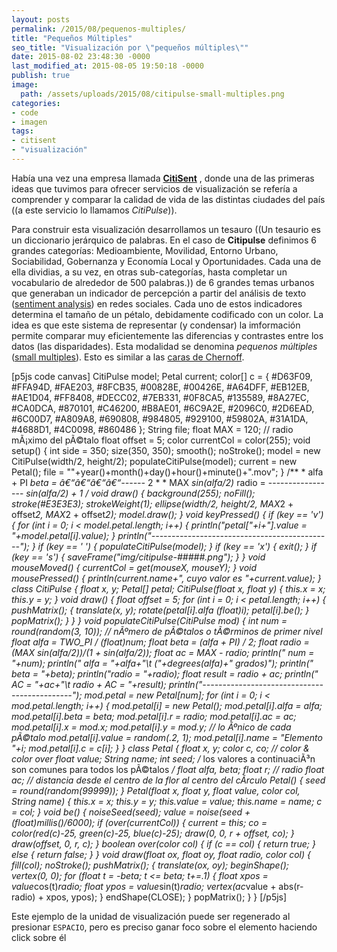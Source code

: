 ```yaml
---
layout: posts
permalink: /2015/08/pequenos-multiples/
title: "Pequeños Múltiples"
seo_title: "Visualización por \"pequeños múltiples\""
date: 2015-08-02 23:48:30 -0000
last_modified_at: 2015-08-05 19:50:18 -0000
publish: true
image:
  path: /assets/uploads/2015/08/citipulse-small-multiples.png
categories:
- code
- imagen
tags:
- citisent
- "visualización"
---
```

Había una vez una empresa llamada **[CitiSent](https://vimeo.com/61097795)** , donde una de las primeras ideas que tuvimos para ofrecer servicios de visualización se refería a comprender y comparar la calidad de vida de las distintas ciudades del país ((a este servicio lo llamamos _CitiPulse_)).

Para construir esta visualización desarrollamos un tesauro ((Un tesaurio es un diccionario jerárquico de palabras. En el caso de **Citipulse** definimos 6 grandes categorías: Medioambiente, Movilidad, Entorno Urbano, Sociabilidad, Gobernanza y Economía Local y Oportunidades. Cada una de ella dividias, a su vez, en otras sub-categorías, hasta completar un vocabulario de alrededor de 500 palabras.)) de 6 grandes temas urbanos que generaban un indicador de percepción a partir del análisis de texto ([sentiment analysis](https://en.wikipedia.org/wiki/Sentiment_analysis)) en redes sociales. Cada uno de estos indicadores determina el tamaño de un pétalo, debidamente codificado con un color. La idea es que este sistema de representar (y condensar) la imformación permite comparar muy eficientemente las diferencias y contrastes entre los datos (las disparidades). Esta modalidad se denomina _pequenos múltiples_ ([small multiples](https://en.wikipedia.org/wiki/Small_multiple)). Esto es similar a las [caras de Chernoff](https://en.wikipedia.org/wiki/Chernoff_face).

[p5js code canvas] CitiPulse model; Petal current; color[] c = { #D63F09, #FFA94D, #FAE203, #8FCB35, #00828E, #00426E, #A64DFF, #EB12EB, #AE1D04, #FF8408, #DECC02, #7EB331, #0F8CA5, #135589, #8A27EC, #CA0DCA, #870101, #C46200, #B8AE01, #6C9A2E, #2096C0, #2D6EAD, #6C00D7, #A809A8, #690808, #984805, #929100, #59802A, #31A1DA, #4688D1, #4C0098, #860486 }; String file; float MAX = 120; // radio mÃ¡ximo del pÃ©talo float offset = 5; color currentCol = color(255); void setup() { int side = 350; size(350, 350); smooth(); noStroke(); model = new CitiPulse(width/2, height/2); populateCitiPulse(model); current = new Petal(); file = ""+year()+month()+day()+hour()+minute()+".mov"; } /** * alfa + PI *beta = â€“â€“â€“â€“------* 2 * * MAX *sin(alfa/2)* radio = ----------------- *sin(alfa/2) + 1* */ void draw() { background(255); noFill(); stroke(#E3E3E3); strokeWeight(1); ellipse(width/2, height/2, MAX*2 + offset*2, MAX*2 + offset*2); model.draw(); } void keyPressed() { if (key == 'v') { for (int i = 0; i < model.petal.length; i++) { println("petal["+i+"].value = "+model.petal[i].value); } println("---------------------------------------------"); } if (key == ' ') { populateCitiPulse(model); } if (key == 'x') { exit(); } if (key == 's') { saveFrame("img/citipulse-#####.png"); } } void mouseMoved() { currentCol = get(mouseX, mouseY); } void mousePressed() { println(current.name+", cuyo valor es "+current.value); } class CitiPulse { float x, y; Petal[] petal; CitiPulse(float x, float y) { this.x = x; this.y = y; } void draw() { float offset = 5; for (int i = 0; i < petal.length; i++) { pushMatrix(); { translate(x, y); rotate(petal[i].alfa *(float)i); petal[i].be(); } popMatrix(); } } } void populateCitiPulse(CitiPulse mod) { int num = round(random(3, 10)); // nÃºmero de pÃ©talos o tÃ©rminos de primer nivel float alfa = TWO_PI / (float)num; float beta = (alfa + PI) / 2; float radio = (MAX* sin(alfa/2))/(1 + sin(alfa/2)); float ac = MAX - radio; println(" num = "+num); println(" alfa = "+alfa+"\t ("+degrees(alfa)+" grados)"); println(" beta = "+beta); println("radio = "+radio); float result = radio + ac; println(" AC = "+ac+"\t radio + AC = "+result); println("---------------------------------------------"); mod.petal = new Petal[num]; for (int i = 0; i < mod.petal.length; i++) { mod.petal[i] = new Petal(); mod.petal[i].alfa = alfa; mod.petal[i].beta = beta; mod.petal[i].r = radio; mod.petal[i].ac = ac; mod.petal[i].x = mod.x; mod.petal[i].y = mod.y; // lo Ãºnico de cada pÃ©talo mod.petal[i].value = random(.2, 1); mod.petal[i].name = "Elemento "+i; mod.petal[i].c = c[i]; } } class Petal { float x, y; color c, co; // color & color over float value; String name; int seed; /* los valores a continuaciÃ³n son comunes para todos los pÃ©talos */ float alfa, beta; float r; // radio float ac; // distancia desde el centro de la flor al centro del cÃ­rculo Petal() { seed = round(random(99999)); } Petal(float x, float y, float value, color col, String name) { this.x = x; this.y = y; this.value = value; this.name = name; c = col; } void be() { noiseSeed(seed); value = noise(seed + (float)millis()/6000); if (over(currentCol)) { current = this; co = color(red(c)-25, green(c)-25, blue(c)-25); draw(0, 0, r + offset, co); } draw(offset, 0, r, c); } boolean over(color col) { if (c == col) { return true; } else { return false; } } void draw(float ox, float oy, float radio, color col) { fill(col); noStroke(); pushMatrix(); { translate(ox, oy); beginShape(); vertex(0, 0); for (float t = -beta; t <= beta; t+=.1) { float xpos = value*cos(t)*radio; float ypos = value*sin(t)*radio; vertex(ac*value + abs(r-radio) + xpos, ypos); } endShape(CLOSE); } popMatrix(); } } [/p5js]

Este ejemplo de la unidad de visualización puede ser regenerado al presionar `ESPACIO`, pero es preciso ganar foco sobre el elemento haciendo click sobre él
